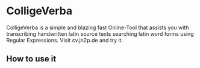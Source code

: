 # ColligeVerba

ColligeVerba is a simple and blazing fast Online-Tool that assists you with transcribing handwritten latin source texts searching latin word forms using Regular Expressions. 
Visit cv.jn2p.de and try it. 

## How to use it 
